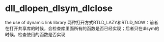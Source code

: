 # dll_dlopen_dlsym_dlclose
the use of dynamic link library 
两种打开方式RTLD_LAZY和RTLD_NOW：前者在打开共享库的时候，会检查库里面所有的函数是否已经实现；后者只在dlsym的时候，检查使用的函数是否实现
